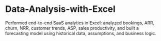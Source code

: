 # Data-Analysis-with-Excel
Performed end-to-end SaaS analytics in Excel: analyzed bookings, ARR, churn, NRR, customer trends, ASP, sales productivity, and built a forecasting model using historical data, assumptions, and business logic.

